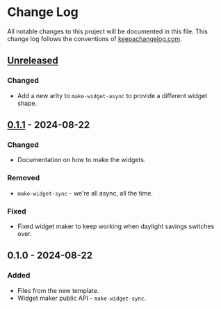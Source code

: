 # Change Log
All notable changes to this project will be documented in this file. This change log follows the conventions of [keepachangelog.com](http://keepachangelog.com/).

## [Unreleased]
### Changed
- Add a new arity to `make-widget-async` to provide a different widget shape.

## [0.1.1] - 2024-08-22
### Changed
- Documentation on how to make the widgets.

### Removed
- `make-widget-sync` - we're all async, all the time.

### Fixed
- Fixed widget maker to keep working when daylight savings switches over.

## 0.1.0 - 2024-08-22
### Added
- Files from the new template.
- Widget maker public API - `make-widget-sync`.

[Unreleased]: https://sourcehost.site/your-name/demo29/compare/0.1.1...HEAD
[0.1.1]: https://sourcehost.site/your-name/demo29/compare/0.1.0...0.1.1
